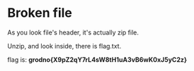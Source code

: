 # Broken file

As you look file's header, it's actually zip file.

Unzip, and look inside, there is flag.txt.

flag is: **grodno{X9pZ2qY7rL4sW8tH1uA3vB6wK0xJ5yC2z}**